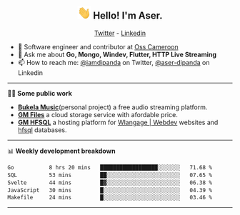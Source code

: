 <h2 align="center"> <img src="https://github.com/gabriel-TheCode/gabriel-TheCode/blob/master/gifs/Hi.gif" width="30px"> Hello! I'm Aser.</h2>
<p align="center">
  <a href="https://twitter.com/iamdipanda">Twitter</a> - 
  <a href="https://www.linkedin.com/in/aser-dipanda/">Linkedin</a>
</p>


- 🔭 Software engineer and contributor at [Oss Cameroon](https://github.com/osscameroon)
- 💬 Ask me about **Go, Mongo, Windev, Flutter, HTTP Live Streaming**
- 📫 How to reach me: [@iamdipanda](https://twitter.com/iamdipanda) on Twitter, [@aser-dipanda](https://www.linkedin.com/in/aser-dipanda/) on Linkedin

-------

👨‍💻 **Some public work**

- **[Bukela Music](https://music.bukela.co)**(personal project) a free audio streaming platform. 
- **[GM Files](https://gamesmania.io)** a cloud storage service with afordable price.
- **[GM HFSQL](https://gamesmania.io)** a hosting platform for [Wlangage | Webdev](https://pcsoft.fr/webdev/index.html) websites and [hfsql](https://pcsoft.fr/accueilpub/hfsql.htm) databases.
-------

📊 **Weekly development breakdown**

<!--START_SECTION:waka-->

```txt
Go           8 hrs 20 mins   ██████████████████░░░░░░░   71.68 %
SQL          53 mins         ██░░░░░░░░░░░░░░░░░░░░░░░   07.65 %
Svelte       44 mins         █▓░░░░░░░░░░░░░░░░░░░░░░░   06.38 %
JavaScript   30 mins         █░░░░░░░░░░░░░░░░░░░░░░░░   04.39 %
Makefile     24 mins         █░░░░░░░░░░░░░░░░░░░░░░░░   03.46 %
```

<!--END_SECTION:waka-->

-------
